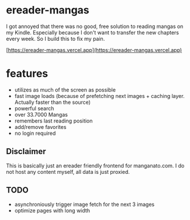 # ereader-mangas

I got annoyed that there was no good, free solution to reading mangas on my Kindle. Especially because I don't want to transfer the new chapters every week.
So I build this to fix my pain.

[https://ereader-mangas.vercel.app](https://ereader-mangas.vercel.app)

# features

- utilizes as much of the screen as possible
- fast image loads (because of prefetching next images + caching layer. Actually faster than the source)
- powerful search
- over 33.7000 Mangas
- remembers last reading position
- add/remove favorites
- no login required

## Disclaimer

This is basically just an ereader friendly frontend for manganato.com. I do not host any content myself, all data is just proxied.

## TODO

- asynchroniously trigger image fetch for the next 3 images
- optimize pages with long width
